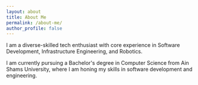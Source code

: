 ```yaml
---
layout: about
title: About Me
permalink: /about-me/
author_profile: false
---
```


I am a diverse-skilled tech enthusiast with core experience in Software Development, Infrastructure Engineering, and Robotics.

I am currently pursuing a Bachelor's degree in Computer Science from Ain Shams University, where I am honing my skills in software development and engineering.
